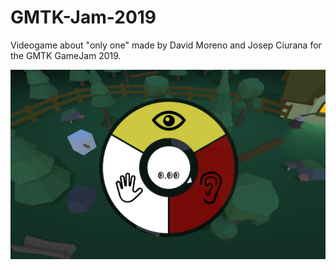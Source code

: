 # GMTK-Jam-2019
Videogame about "only one" made by David Moreno and Josep Ciurana for the GMTK GameJam 2019.

![Image](\Screenshots\Select.png)
